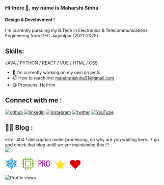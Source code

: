 ### Hi there 👋, my name is Maharshi Sinha
#### Design & Develovment !
I'm currently pursuing my B.Tech in Electronics & Telecommunications Engineering from GEC Jagdalpur (2021-2025)

## Skills: 
JAVA / PYTHON / REACT / VUE / HTML / CSS

- 🔭 I’m currently working on my own projects 
- 📫 How to reach me: maharshisinha01@gmail.com 
- 😄 Pronouns: He/Him 

## Connect with me :

[<img src='https://cdn.jsdelivr.net/npm/simple-icons@3.0.1/icons/github.svg' alt='github' height='40'>](https://github.com/maharshi-sinha)  [<img src='https://cdn.jsdelivr.net/npm/simple-icons@3.0.1/icons/linkedin.svg' alt='linkedin' height='40'>](https://www.linkedin.com/in/maharshi-sinha-78b1001b7/)  [<img src='https://cdn.jsdelivr.net/npm/simple-icons@3.0.1/icons/instagram.svg' alt='instagram' height='40'>](https://www.instagram.com/maharshi.sinha/)  [<img src='https://cdn.jsdelivr.net/npm/simple-icons@3.0.1/icons/twitter.svg' alt='twitter' height='40'>](https://twitter.com/sinha_maharshi)  [<img src='https://cdn.jsdelivr.net/npm/simple-icons@3.0.1/icons/youtube.svg' alt='YouTube' height='40'>](https://www.youtube.com/channel/https://www.youtube.com/channel/UCp30pU1u9od-MGgw0Q829yg)  

## ✍🏼 Blog :

error 404 ! description under processing, so why are you waiting here...? go and check that blog untill we are maintaining this !!! <br>
[<img src="https://img.shields.io/badge/Hashnode-2962FF?style=for-the-badge&logo=hashnode&logoColor=white">](https://maharshisinha.hashnode.dev/)

<a href='https://archiveprogram.github.com/'><img src='https://raw.githubusercontent.com/acervenky/animated-github-badges/master/assets/acbadge.gif' width='40' height='40'></a> <a href='https://docs.github.com/en/developers'><img src='https://raw.githubusercontent.com/acervenky/animated-github-badges/master/assets/devbadge.gif' width='40' height='40'></a> <a href='https://github.com/pricing'><img src='https://raw.githubusercontent.com/acervenky/animated-github-badges/master/assets/pro.gif' width='40' height='40'></a> <a href='https://stars.github.com/'><img src='https://raw.githubusercontent.com/acervenky/animated-github-badges/master/assets/starbadge.gif' width='35' height='35'></a> <a href='https://docs.github.com/en/github/supporting-the-open-source-community-with-github-sponsors'><img src='https://raw.githubusercontent.com/acervenky/animated-github-badges/master/assets/sponsorbadge.gif' width='35' height='35'></a> 

![Profile views](https://gpvc.arturio.dev/maharshi-sinha)  

